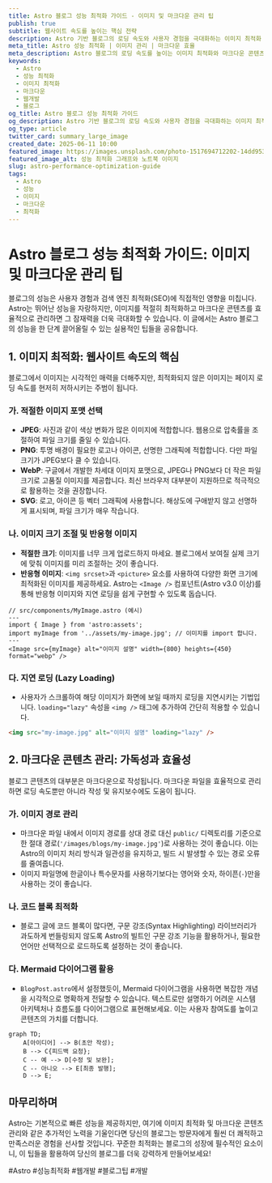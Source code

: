 ```yaml
---
title: Astro 블로그 성능 최적화 가이드 - 이미지 및 마크다운 관리 팁
publish: true
subtitle: 웹사이트 속도를 높이는 핵심 전략
description: Astro 기반 블로그의 로딩 속도와 사용자 경험을 극대화하는 이미지 최적화 및 마크다운 콘텐츠 관리 노하우를 공유합니다.
meta_title: Astro 성능 최적화 | 이미지 관리 | 마크다운 효율
meta_description: Astro 블로그의 로딩 속도를 높이는 이미지 최적화와 마크다운 콘텐츠 관리 전략에 대한 상세 가이드.
keywords:
  - Astro
  - 성능 최적화
  - 이미지 최적화
  - 마크다운
  - 웹개발
  - 블로그
og_title: Astro 블로그 성능 최적화 가이드
og_description: Astro 기반 블로그의 로딩 속도와 사용자 경험을 극대화하는 이미지 최적화 및 마크다운 콘텐츠 관리 노하우를 공유합니다.
og_type: article
twitter_card: summary_large_image
created_date: 2025-06-11 10:00
featured_image: https://images.unsplash.com/photo-1517694712202-14dd9538aa97?q=80&w=2940&auto=format&fit=crop&ixlib=rb-4.0.3&ixid=M3wxMjA3fDB8MHxwaG90by1wYWdlfHx8fGVufDB8fHx8fA%3D%3D
featured_image_alt: 성능 최적화 그래프와 노트북 이미지
slug: astro-performance-optimization-guide
tags:
  - Astro
  - 성능
  - 이미지
  - 마크다운
  - 최적화
---
```


# Astro 블로그 성능 최적화 가이드: 이미지 및 마크다운 관리 팁

블로그의 성능은 사용자 경험과 검색 엔진 최적화(SEO)에 직접적인 영향을 미칩니다. Astro는 뛰어난 성능을 자랑하지만, 이미지를 적절히 최적화하고 마크다운 콘텐츠를 효율적으로 관리하면 그 잠재력을 더욱 극대화할 수 있습니다. 이 글에서는 Astro 블로그의 성능을 한 단계 끌어올릴 수 있는 실용적인 팁들을 공유합니다.

## 1. 이미지 최적화: 웹사이트 속도의 핵심

블로그에서 이미지는 시각적인 매력을 더해주지만, 최적화되지 않은 이미지는 페이지 로딩 속도를 현저히 저하시키는 주범이 됩니다.

### 가. 적절한 이미지 포맷 선택

- **JPEG**: 사진과 같이 색상 변화가 많은 이미지에 적합합니다. 웹용으로 압축률을 조절하여 파일 크기를 줄일 수 있습니다.
- **PNG**: 투명 배경이 필요한 로고나 아이콘, 선명한 그래픽에 적합합니다. 다만 파일 크기가 JPEG보다 클 수 있습니다.
- **WebP**: 구글에서 개발한 차세대 이미지 포맷으로, JPEG나 PNG보다 더 작은 파일 크기로 고품질 이미지를 제공합니다. 최신 브라우저 대부분이 지원하므로 적극적으로 활용하는 것을 권장합니다.
- **SVG**: 로고, 아이콘 등 벡터 그래픽에 사용합니다. 해상도에 구애받지 않고 선명하게 표시되며, 파일 크기가 매우 작습니다.

### 나. 이미지 크기 조절 및 반응형 이미지

- **적절한 크기**: 이미지를 너무 크게 업로드하지 마세요. 블로그에서 보여질 실제 크기에 맞춰 이미지를 미리 조절하는 것이 좋습니다.
- **반응형 이미지**: `<img srcset>`과 `<picture>` 요소를 사용하여 다양한 화면 크기에 최적화된 이미지를 제공하세요. Astro는 `<Image />` 컴포넌트(Astro v3.0 이상)를 통해 반응형 이미지와 지연 로딩을 쉽게 구현할 수 있도록 돕습니다.

```astro
// src/components/MyImage.astro (예시)
---
import { Image } from 'astro:assets';
import myImage from '../assets/my-image.jpg'; // 이미지를 import 합니다.
---
<Image src={myImage} alt="이미지 설명" width={800} heights={450} format="webp" />
```

### 다. 지연 로딩 (Lazy Loading)

- 사용자가 스크롤하여 해당 이미지가 화면에 보일 때까지 로딩을 지연시키는 기법입니다. `loading="lazy"` 속성을 `<img />` 태그에 추가하여 간단히 적용할 수 있습니다.

```html
<img src="my-image.jpg" alt="이미지 설명" loading="lazy" />
```

## 2. 마크다운 콘텐츠 관리: 가독성과 효율성

블로그 콘텐츠의 대부분은 마크다운으로 작성됩니다. 마크다운 파일을 효율적으로 관리하면 로딩 속도뿐만 아니라 작성 및 유지보수에도 도움이 됩니다.

### 가. 이미지 경로 관리

- 마크다운 파일 내에서 이미지 경로를 상대 경로 대신 `public/` 디렉토리를 기준으로 한 절대 경로(`'/images/blogs/my-image.jpg'`)로 사용하는 것이 좋습니다. 이는 Astro의 이미지 처리 방식과 일관성을 유지하고, 빌드 시 발생할 수 있는 경로 오류를 줄여줍니다.
- 이미지 파일명에 한글이나 특수문자를 사용하기보다는 영어와 숫자, 하이픈(`-`)만을 사용하는 것이 좋습니다.

### 나. 코드 블록 최적화

- 블로그 글에 코드 블록이 많다면, 구문 강조(Syntax Highlighting) 라이브러리가 과도하게 번들링되지 않도록 Astro의 빌트인 구문 강조 기능을 활용하거나, 필요한 언어만 선택적으로 로드하도록 설정하는 것이 좋습니다.

### 다. Mermaid 다이어그램 활용

- `BlogPost.astro`에서 설정했듯이, Mermaid 다이어그램을 사용하면 복잡한 개념을 시각적으로 명확하게 전달할 수 있습니다. 텍스트로만 설명하기 어려운 시스템 아키텍처나 흐름도를 다이어그램으로 표현해보세요. 이는 사용자 참여도를 높이고 콘텐츠의 가치를 더합니다.

```mermaid
graph TD;
    A[아이디어] --> B(초안 작성);
    B --> C{피드백 요청};
    C -- 예 --> D[수정 및 보완];
    C -- 아니오 --> E[최종 발행];
    D --> E;
```

## 마무리하며

Astro는 기본적으로 빠른 성능을 제공하지만, 여기에 이미지 최적화 및 마크다운 콘텐츠 관리와 같은 추가적인 노력을 기울인다면 당신의 블로그는 방문자에게 훨씬 더 쾌적하고 만족스러운 경험을 선사할 것입니다. 꾸준한 최적화는 블로그의 성장에 필수적인 요소이니, 이 팁들을 활용하여 당신의 블로그를 더욱 강력하게 만들어보세요!

#Astro #성능최적화 #웹개발 #블로그팁 #개발

```

```

